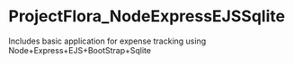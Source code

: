 # ProjectFlora_NodeExpressEJSSqlite
Includes basic application for expense tracking using Node+Express+EJS+BootStrap+Sqlite
